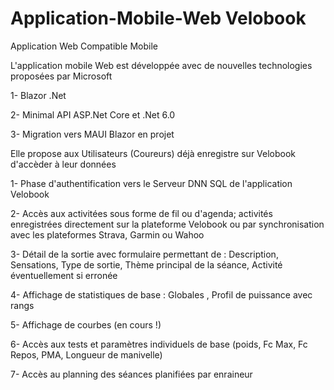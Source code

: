 # Application-Mobile-Web Velobook
Application Web Compatible Mobile

L'application mobile Web est développée avec de nouvelles technologies proposées par Microsoft

1- Blazor .Net

2- Minimal API ASP.Net Core et .Net 6.0

3- Migration vers MAUI Blazor en projet



Elle propose aux Utilisateurs (Coureurs) déjà enregistre sur Velobook d'accèder à leur données


1- Phase d'authentification vers le Serveur DNN SQL de l'application Velobook

2- Accès  aux activitées sous forme de fil ou d'agenda; activités enregistrées  directement sur la plateforme Velobook ou par synchronisation avec les plateformes Strava, Garmin ou Wahoo

3- Détail de la sortie avec formulaire permettant de : Description, Sensations, Type de sortie, Thème principal de la séance, Activité éventuellement si erronée

4- Affichage de statistiques  de base  : Globales , Profil de puissance avec rangs

5- Affichage de courbes  (en cours !)

6- Accès aux tests et paramètres individuels de base (poids, Fc Max, Fc Repos, PMA, Longueur de manivelle)

7- Accès au planning des séances planifiées par enraineur



